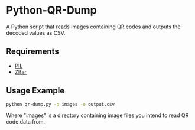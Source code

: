# Python-QR-Dump

A Python script that reads images containing QR codes and outputs the decoded
values as CSV.

## Requirements

* [PIL](https://pypi.python.org/pypi/PIL)
* [ZBar](https://pypi.python.org/pypi/zbar)

## Usage Example

```bash
python qr-dump.py -p images -o output.csv
```

Where "images" is a directory containing image files you intend to read QR code
data from.

